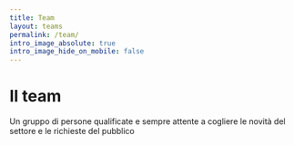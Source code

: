 ```yaml
---
title: Team
layout: teams
permalink: /team/
intro_image_absolute: true
intro_image_hide_on_mobile: false
---
```


# Il team

Un gruppo di persone qualificate e sempre attente a cogliere le novità del settore e le richieste del pubblico

